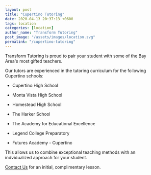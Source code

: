 ```yaml
---
layout: post
title: "Cupertino Tutoring"
date: 2020-04-13 20:37:13 +0600
tags: location
categories: [location]
author_name: "Transform Tutoring"
post_image: "/assets/images/location.svg"
permalink: "/cupertino-tutoring"
---
```



Transform Tutoring is proud to pair your student with some of the Bay Area's most gifted teachers. 

Our tutors are experienced in the tutoring curriculum for the following Cupertino schools:

* Cupertino High School

* Monta Vista High School

* Homestead High School

* The Harker School

* The Academy for Educational Excellence

* Legend College Preparatory

* Futures Academy - Cupertino

This allows us to combine exceptional teaching methods with an indvidualized approach for your student.

[Contact Us](/pages/contact) for an initial, complimentary lesson. 

